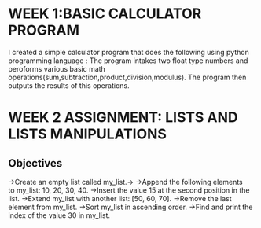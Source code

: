 # WEEK 1:BASIC  CALCULATOR PROGRAM
I created a simple calculator program  that does the following using python programming language :
The program intakes two float type numbers and peroforms various basic math operations(sum,subtraction,product,division,modulus).
The program then outputs the results of this operations.


# WEEK 2 ASSIGNMENT: LISTS AND LISTS MANIPULATIONS 
## Objectives 
->Create an empty list called my_list.->
->Append the following elements to my_list: 10, 20, 30, 40.
->Insert the value 15 at the second position in the list.
->Extend my_list with another list: [50, 60, 70].
->Remove the last element from my_list.
->Sort my_list in ascending order.
->Find and print the index of the value 30 in my_list.
